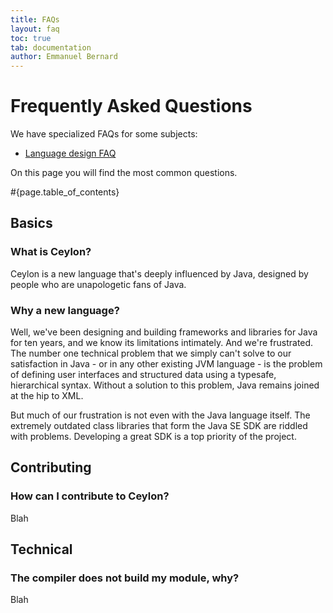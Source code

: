 ```yaml
---
title: FAQs 
layout: faq
toc: true
tab: documentation
author: Emmanuel Bernard
---
```


# Frequently Asked Questions

We have specialized FAQs for some subjects:

* [Language design FAQ](language-design)

On this page you will find the most common questions.  

#{page.table_of_contents}

## Basics

### What is Ceylon?

Ceylon is a new language that's deeply influenced by Java, designed by people who are unapologetic fans of Java.


### Why a new language? 

Well, we've been designing and building frameworks and libraries for Java for ten years, and we know its limitations intimately. And we're frustrated. The number one technical problem that we simply can't solve to our satisfaction in Java - or in any other existing JVM language - is the problem of defining user interfaces and structured data using a typesafe, hierarchical syntax. Without a solution to this problem, Java remains joined at the hip to XML.

But much of our frustration is not even with the Java language itself. The extremely outdated class libraries that form the Java SE SDK are riddled with problems. Developing a great SDK is a top priority of the project.


## Contributing

### How can I contribute to Ceylon?

Blah

## Technical

### The compiler does not build my module, why?

Blah
